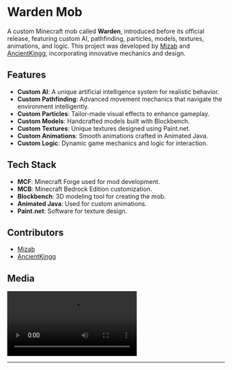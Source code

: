 # Warden Mob

A custom Minecraft mob called **Warden**, introduced before its official release, featuring custom AI, pathfinding, particles, models, textures, animations, and logic. This project was developed by [Mizab](https://github.com/your-profile) and [AncientKingg](https://github.com/AncientKingg), incorporating innovative mechanics and design.

## Features

- **Custom AI**: A unique artificial intelligence system for realistic behavior.
- **Custom Pathfinding**: Advanced movement mechanics that navigate the environment intelligently.
- **Custom Particles**: Tailor-made visual effects to enhance gameplay.
- **Custom Models**: Handcrafted models built with Blockbench.
- **Custom Textures**: Unique textures designed using Paint.net.
- **Custom Animations**: Smooth animations crafted in Animated Java.
- **Custom Logic**: Dynamic game mechanics and logic for interaction.

## Tech Stack

- **MCF**: Minecraft Forge used for mod development.
- **MCB**: Minecraft Bedrock Edition customization.
- **Blockbench**: 3D modeling tool for creating the mob.
- **Animated Java**: Used for custom animations.
- **Paint.net**: Software for texture design.

## Contributors

- [Mizab](https://github.com/Mizab1)
- [AncientKingg](https://github.com/AncientKingg)

## Media
![Media](Showcase/warden_demonstration.mp4)

---
